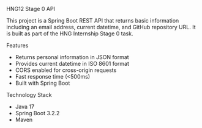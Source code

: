 HNG12 Stage 0 API

This project is a Spring Boot REST API that returns basic information including an email address, current datetime, and GitHub repository URL. It is built as part of the HNG Internship Stage 0 task.

 Features
- Returns personal information in JSON format
- Provides current datetime in ISO 8601 format
- CORS enabled for cross-origin requests
- Fast response time (<500ms)
- Built with Spring Boot 

 Technology Stack
- Java 17
- Spring Boot 3.2.2
- Maven



